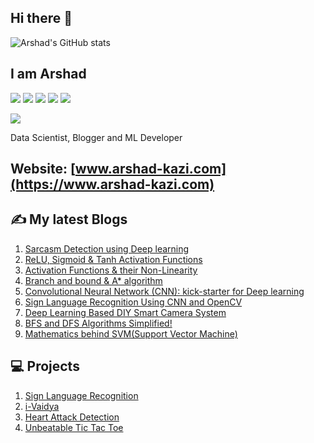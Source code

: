## Hi there 👋
![Arshad's GitHub stats](https://github-readme-stats.vercel.app/api?username=Arshad221b&hide=contribs,prs)
## I am Arshad 

![](https://img.shields.io/badge/Python-3.8-informational?style=flat&logo=python&logoColor=white&color=2bbc8a) ![](https://img.shields.io/badge/Tensorflow-Python-informational?style=flat&logo=tensorflow&logoColor=white&color=2bbc8a) ![](https://img.shields.io/badge/Opencv-Python-informational?style=flat&logo=opencv&logoColor=white&color=2bbc8a) ![](https://img.shields.io/badge/scikitlearn-informational?style=flat&logo=scikitlearn&logoColor=white&color=red) ![](https://img.shields.io/badge/Flask-informational?style=flat&logo=flask&logoColor=white&color=yellow) 

![](https://komarev.com/ghpvc/?username=mahithabsl&color=blue&style=flat-square&label=Profile+visitors)</div> 

Data Scientist, Blogger and ML Developer

## Website: [www.arshad-kazi.com](https://www.arshad-kazi.com)


## ✍️ My latest Blogs
1) [Sarcasm Detection using Deep learning](https://www.arshad-kazi.com/sarcasm-detection/)
2) [ReLU, Sigmoid & Tanh Activation Functions](https://www.arshad-kazi.com/activation-functions/)
3) [Activation Functions & their Non-Linearity](https://www.arshad-kazi.com/intro-to-activation-functions-their-non-linearity/)
4) [Branch and bound & A* algorithm](https://www.arshad-kazi.com/branch-and-bound-a-algorithm/)
5) [Convolutional Neural Network (CNN): kick-starter for Deep learning](https://www.arshad-kazi.com/cnn/)
6) [Sign Language Recognition Using CNN and OpenCV](https://www.arshad-kazi.com/sign-language-recognition-using-cnn-and-opencv/)
7) [Deep Learning Based DIY Smart Camera System](https://www.arshad-kazi.com/deep-learning-based-diy-smart-camera-system/)
8) [BFS and DFS Algorithms Simplified!](https://www.arshad-kazi.com/bfs-and-dfs-algorithms-in-simple-words/)
9) [Mathematics behind SVM(Support Vector Machine)](https://www.arshad-kazi.com/mathematics-behind-svmsupport-vector-machine/)

## 💻 Projects 
1) [Sign Language Recognition](https://github.com/Arshad221b/Sign-Language-Recognition)
2) [i-Vaidya](https://github.com/Arshad221b/srm_hack)
3) [Heart Attack Detection](https://github.com/Arshad221b/Machine-Learning-with-flask)
4) [Unbeatable Tic Tac Toe](https://github.com/Arshad221b/unbeatable_tic_tac_toe)

